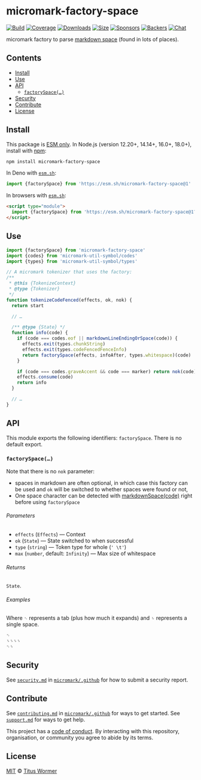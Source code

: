 # micromark-factory-space

[![Build][build-badge]][build]
[![Coverage][coverage-badge]][coverage]
[![Downloads][downloads-badge]][downloads]
[![Size][bundle-size-badge]][bundle-size]
[![Sponsors][sponsors-badge]][opencollective]
[![Backers][backers-badge]][opencollective]
[![Chat][chat-badge]][chat]

micromark factory to parse [markdown space][markdown-space] (found in lots of
places).

## Contents

*   [Install](#install)
*   [Use](#use)
*   [API](#api)
    *   [`factorySpace(…)`](#factoryspace)
*   [Security](#security)
*   [Contribute](#contribute)
*   [License](#license)

## Install

This package is [ESM only][esm].
In Node.js (version 12.20+, 14.14+, 16.0+, 18.0+), install with [npm][]:

```sh
npm install micromark-factory-space
```

In Deno with [`esm.sh`][esmsh]:

```js
import {factorySpace} from 'https://esm.sh/micromark-factory-space@1'
```

In browsers with [`esm.sh`][esmsh]:

```html
<script type="module">
  import {factorySpace} from 'https://esm.sh/micromark-factory-space@1?bundle'
</script>
```

## Use

```js
import {factorySpace} from 'micromark-factory-space'
import {codes} from 'micromark-util-symbol/codes'
import {types} from 'micromark-util-symbol/types'

// A micromark tokenizer that uses the factory:
/**
 * @this {TokenizeContext}
 * @type {Tokenizer}
 */
function tokenizeCodeFenced(effects, ok, nok) {
  return start

  // …

  /** @type {State} */
  function info(code) {
    if (code === codes.eof || markdownLineEndingOrSpace(code)) {
      effects.exit(types.chunkString)
      effects.exit(types.codeFencedFenceInfo)
      return factorySpace(effects, infoAfter, types.whitespace)(code)
    }

    if (code === codes.graveAccent && code === marker) return nok(code)
    effects.consume(code)
    return info
  }

  // …
}
```

## API

This module exports the following identifiers: `factorySpace`.
There is no default export.

### `factorySpace(…)`

Note that there is no `nok` parameter:

*   spaces in markdown are often optional, in which case this factory can be
    used and `ok` will be switched to whether spaces were found or not,
*   One space character can be detected with
    [markdownSpace(code)][markdown-space] right before using `factorySpace`

###### Parameters

*   `effects` (`Effects`) — Context
*   `ok` (`State`) — State switched to when successful
*   `type` (`string`) — Token type for whole (`' \t'`)
*   `max` (`number`, default: `Infinity`) — Max size of whitespace

###### Returns

`State`.

###### Examples

Where `␉` represents a tab (plus how much it expands) and `␠` represents a
single space.

```markdown
␉
␠␠␠␠
␉␠
```

## Security

See [`security.md`][securitymd] in [`micromark/.github`][health] for how to
submit a security report.

## Contribute

See [`contributing.md`][contributing] in [`micromark/.github`][health] for ways
to get started.
See [`support.md`][support] for ways to get help.

This project has a [code of conduct][coc].
By interacting with this repository, organisation, or community you agree to
abide by its terms.

## License

[MIT][license] © [Titus Wormer][author]

<!-- Definitions -->

[build-badge]: https://github.com/micromark/micromark/workflows/main/badge.svg

[build]: https://github.com/micromark/micromark/actions

[coverage-badge]: https://img.shields.io/codecov/c/github/micromark/micromark.svg

[coverage]: https://codecov.io/github/micromark/micromark

[downloads-badge]: https://img.shields.io/npm/dm/micromark-factory-space.svg

[downloads]: https://www.npmjs.com/package/micromark-factory-space

[bundle-size-badge]: https://img.shields.io/bundlephobia/minzip/micromark-factory-space.svg

[bundle-size]: https://bundlephobia.com/result?p=micromark-factory-space

[sponsors-badge]: https://opencollective.com/unified/sponsors/badge.svg

[backers-badge]: https://opencollective.com/unified/backers/badge.svg

[opencollective]: https://opencollective.com/unified

[npm]: https://docs.npmjs.com/cli/install

[esm]: https://gist.github.com/sindresorhus/a39789f98801d908bbc7ff3ecc99d99c

[esmsh]: https://esm.sh

[chat-badge]: https://img.shields.io/badge/chat-discussions-success.svg

[chat]: https://github.com/micromark/micromark/discussions

[license]: https://github.com/micromark/micromark/blob/main/license

[author]: https://wooorm.com

[health]: https://github.com/micromark/.github

[securitymd]: https://github.com/micromark/.github/blob/HEAD/security.md

[contributing]: https://github.com/micromark/.github/blob/HEAD/contributing.md

[support]: https://github.com/micromark/.github/blob/HEAD/support.md

[coc]: https://github.com/micromark/.github/blob/HEAD/code-of-conduct.md

[markdown-space]: https://github.com/micromark/micromark/tree/main/packages/micromark-util-character#markdownspacecode
